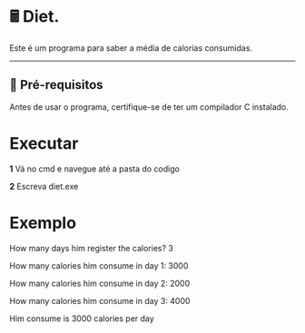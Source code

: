 # 🖩 Diet.

Este é um programa para saber a média de calorias consumidas.

---

## 🔧 **Pré-requisitos**

Antes de usar o programa, certifique-se de ter um compilador C instalado.

# **Executar**

**1** Vá no cmd e navegue até a pasta do codigo

**2** Escreva diet.exe

# **Exemplo**

How many days him register the calories? 3

How many calories him consume in day 1: 3000

How many calories him consume in day 2: 2000

How many calories him consume in day 3: 4000

Him consume is 3000 calories per day